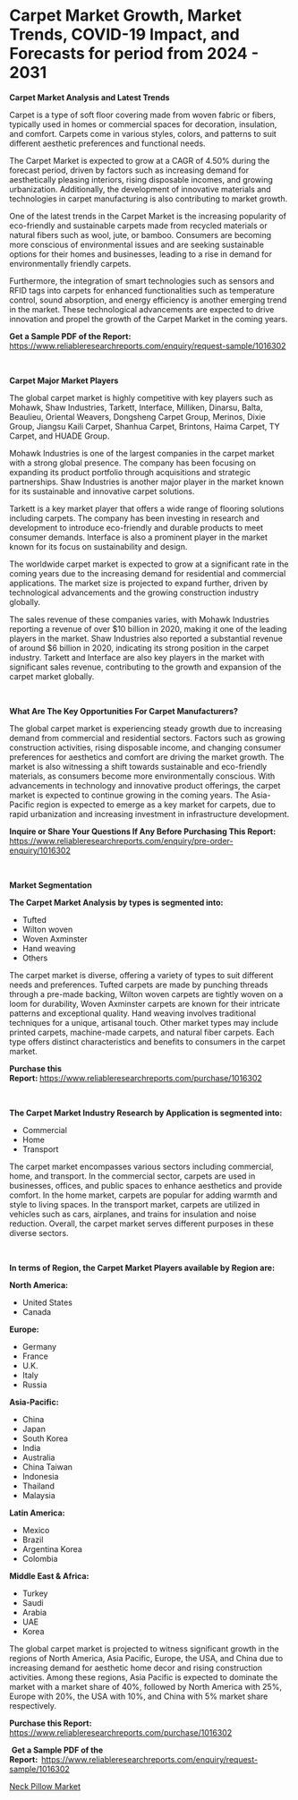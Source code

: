 <p><h1>Carpet Market Growth, Market Trends, COVID-19 Impact, and Forecasts for period from 2024 - 2031</h1></p><p><strong>Carpet Market Analysis and Latest Trends</strong></p>
<p><p>Carpet is a type of soft floor covering made from woven fabric or fibers, typically used in homes or commercial spaces for decoration, insulation, and comfort. Carpets come in various styles, colors, and patterns to suit different aesthetic preferences and functional needs.</p><p>The Carpet Market is expected to grow at a CAGR of 4.50% during the forecast period, driven by factors such as increasing demand for aesthetically pleasing interiors, rising disposable incomes, and growing urbanization. Additionally, the development of innovative materials and technologies in carpet manufacturing is also contributing to market growth.</p><p>One of the latest trends in the Carpet Market is the increasing popularity of eco-friendly and sustainable carpets made from recycled materials or natural fibers such as wool, jute, or bamboo. Consumers are becoming more conscious of environmental issues and are seeking sustainable options for their homes and businesses, leading to a rise in demand for environmentally friendly carpets.</p><p>Furthermore, the integration of smart technologies such as sensors and RFID tags into carpets for enhanced functionalities such as temperature control, sound absorption, and energy efficiency is another emerging trend in the market. These technological advancements are expected to drive innovation and propel the growth of the Carpet Market in the coming years.</p></p>
<p><strong>Get a Sample PDF of the Report:&nbsp;</strong> <a href="https://www.reliableresearchreports.com/enquiry/request-sample/1016302">https://www.reliableresearchreports.com/enquiry/request-sample/1016302</a></p>
<p>&nbsp;</p>
<p><strong>Carpet Major Market Players</strong></p>
<p><p>The global carpet market is highly competitive with key players such as Mohawk, Shaw Industries, Tarkett, Interface, Milliken, Dinarsu, Balta, Beaulieu, Oriental Weavers, Dongsheng Carpet Group, Merinos, Dixie Group, Jiangsu Kaili Carpet, Shanhua Carpet, Brintons, Haima Carpet, TY Carpet, and HUADE Group.</p><p>Mohawk Industries is one of the largest companies in the carpet market with a strong global presence. The company has been focusing on expanding its product portfolio through acquisitions and strategic partnerships. Shaw Industries is another major player in the market known for its sustainable and innovative carpet solutions.</p><p>Tarkett is a key market player that offers a wide range of flooring solutions including carpets. The company has been investing in research and development to introduce eco-friendly and durable products to meet consumer demands. Interface is also a prominent player in the market known for its focus on sustainability and design.</p><p>The worldwide carpet market is expected to grow at a significant rate in the coming years due to the increasing demand for residential and commercial applications. The market size is projected to expand further, driven by technological advancements and the growing construction industry globally.</p><p>The sales revenue of these companies varies, with Mohawk Industries reporting a revenue of over $10 billion in 2020, making it one of the leading players in the market. Shaw Industries also reported a substantial revenue of around $6 billion in 2020, indicating its strong position in the carpet industry. Tarkett and Interface are also key players in the market with significant sales revenue, contributing to the growth and expansion of the carpet market globally.</p></p>
<p>&nbsp;</p>
<p><strong>What Are The Key Opportunities For Carpet Manufacturers?</strong></p>
<p><p>The global carpet market is experiencing steady growth due to increasing demand from commercial and residential sectors. Factors such as growing construction activities, rising disposable income, and changing consumer preferences for aesthetics and comfort are driving the market growth. The market is also witnessing a shift towards sustainable and eco-friendly materials, as consumers become more environmentally conscious. With advancements in technology and innovative product offerings, the carpet market is expected to continue growing in the coming years. The Asia-Pacific region is expected to emerge as a key market for carpets, due to rapid urbanization and increasing investment in infrastructure development.</p></p>
<p><strong>Inquire or Share Your Questions If Any Before Purchasing This Report:</strong> <a href="https://www.reliableresearchreports.com/enquiry/pre-order-enquiry/1016302">https://www.reliableresearchreports.com/enquiry/pre-order-enquiry/1016302</a></p>
<p>&nbsp;</p>
<p><strong>Market Segmentation</strong></p>
<p><strong>The Carpet Market Analysis by types is segmented into:</strong></p>
<p><ul><li>Tufted</li><li>Wilton woven</li><li>Woven Axminster</li><li>Hand weaving</li><li>Others</li></ul></p>
<p><p>The carpet market is diverse, offering a variety of types to suit different needs and preferences. Tufted carpets are made by punching threads through a pre-made backing, Wilton woven carpets are tightly woven on a loom for durability, Woven Axminster carpets are known for their intricate patterns and exceptional quality. Hand weaving involves traditional techniques for a unique, artisanal touch. Other market types may include printed carpets, machine-made carpets, and natural fiber carpets. Each type offers distinct characteristics and benefits to consumers in the carpet market.</p></p>
<p><strong>Purchase this Report:&nbsp;</strong><a href="https://www.reliableresearchreports.com/purchase/1016302">https://www.reliableresearchreports.com/purchase/1016302</a></p>
<p>&nbsp;</p>
<p><strong>The Carpet Market Industry Research by Application is segmented into:</strong></p>
<p><ul><li>Commercial</li><li>Home</li><li>Transport</li></ul></p>
<p><p>The carpet market encompasses various sectors including commercial, home, and transport. In the commercial sector, carpets are used in businesses, offices, and public spaces to enhance aesthetics and provide comfort. In the home market, carpets are popular for adding warmth and style to living spaces. In the transport market, carpets are utilized in vehicles such as cars, airplanes, and trains for insulation and noise reduction. Overall, the carpet market serves different purposes in these diverse sectors.</p></p>
<p>&nbsp;</p>
<p><strong>In terms of Region, the Carpet Market Players available by Region are:</strong></p>
<p>
    <p> <strong> North America: </strong>
        <ul>
            <li>United States</li>
            <li>Canada</li>
        </ul>
        </p> 
    <p> <strong> Europe: </strong>
        <ul>
            <li>Germany</li>
            <li>France</li>
            <li>U.K.</li>
            <li>Italy</li>
            <li>Russia</li>
        </ul>
        </p> 
    <p> <strong> Asia-Pacific: </strong>
        <ul>
            <li>China</li>
            <li>Japan</li>
            <li>South Korea</li>
            <li>India</li>
            <li>Australia</li>
            <li>China Taiwan</li>
            <li>Indonesia</li>
            <li>Thailand</li>
            <li>Malaysia</li>
        </ul>
        </p> 
    <p> <strong> Latin America: </strong>
        <ul>
            <li>Mexico</li>
            <li>Brazil</li>
            <li>Argentina Korea</li>
            <li>Colombia</li>
        </ul>
        </p> 
    <p> <strong> Middle East & Africa: </strong>
        <ul>
            <li>Turkey</li>
            <li>Saudi</li>
            <li>Arabia</li>
            <li>UAE</li>
            <li>Korea</li>
        </ul>
    </p>
    </p>
<p><p>The global carpet market is projected to witness significant growth in the regions of North America, Asia Pacific, Europe, the USA, and China due to increasing demand for aesthetic home decor and rising construction activities. Among these regions, Asia Pacific is expected to dominate the market with a market share of 40%, followed by North America with 25%, Europe with 20%, the USA with 10%, and China with 5% market share respectively.</p></p>
<p><strong>Purchase this Report: </strong><a href="https://www.reliableresearchreports.com/purchase/1016302">https://www.reliableresearchreports.com/purchase/1016302</a></p>
<p>&nbsp;<strong>Get a Sample PDF of the Report:&nbsp;&nbsp;</strong><a href="https://www.reliableresearchreports.com/enquiry/request-sample/1016302">https://www.reliableresearchreports.com/enquiry/request-sample/1016302</a></p>
<p><strong></strong></p>
<p><p><a href="https://github.com/kathiaseamanalvaradovlprc2h/Market-Research-Report-List-1/blob/main/neck-pillow-market.md">Neck Pillow Market</a></p></p>